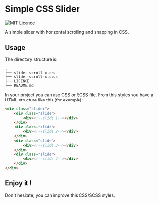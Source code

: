 # Simple CSS Slider

![MIT Licence](https://shields.io/badge/license-MIT-blue)

A simple slider with horizontal scrolling and snapping in CSS.

## Usage

The directory structure is:

```
.
├── slider-scroll-x.css
├── slider-scroll-x.scss
├── LICENCE
└── README.md
```

In your project you can use CSS or SCSS file.
From this styles you have a HTML structure like this (for exemple):

```html
<div class="slider">
    <div class="slide">
        <div><!--slide 1--></div>
    </div>
    <div class="slide">
        <div><!--slide 2--></div>
    </div>
    <div class="slide">
        <div><!--slide 3--></div>
    </div>
    <div class="slide">
        <div><!--slide 4--></div>
    </div>
</div>
```
## Enjoy it !

Don't hesitate, you can improve this CSS/SCSS styles.
